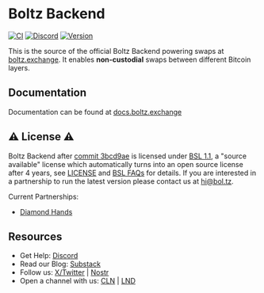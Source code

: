 # Boltz Backend

[![CI](https://github.com/BoltzExchange/boltz-backend/workflows/CI/badge.svg?branch=master)](https://github.com/BoltzExchange/boltz-backend/actions)
[![Discord](https://img.shields.io/discord/547454030801272832.svg)](https://discordapp.com/invite/QBvZGcW)
[![Version](https://img.shields.io/npm/v/boltz-backend.svg)](https://www.npmjs.com/package/boltz-backend)

This is the source of the official Boltz Backend powering swaps at [boltz.exchange](https://boltz.exchange/). It enables **non-custodial** swaps between different Bitcoin layers.

## Documentation

Documentation can be found at [docs.boltz.exchange](https://docs.boltz.exchange/)

## ⚠️ License ⚠️

Boltz Backend after [commit 3bcd9ae](https://github.com/BoltzExchange/boltz-backend/commit/3bcd9ae43db64add1bd72fe639bc38cfa727da04) is licensed under [BSL 1.1](https://mariadb.com/bsl11/), a "source available" license which automatically turns into an open source license after 4 years, see [LICENSE](LICENSE) and [BSL FAQs](https://mariadb.com/bsl-faq-mariadb/) for details. If you are interested in a partnership to run the latest version please contact us at [hi@bol.tz](mailto:hi@bol.tz).

Current Partnerships:
* [Diamond Hands](https://swap.diamondhands.technology/)

## Resources

* Get Help: [Discord](https://discord.gg/QBvZGcW)
* Read our Blog: [Substack](https://blog.boltz.exchange/)
* Follow us: [X/Twitter](https://twitter.com/Boltzhq) | [Nostr](https://snort.social/p/npub1psm37hke2pmxzdzraqe3cjmqs28dv77da74pdx8mtn5a0vegtlas9q8970)
* Open a channel with us: [CLN](https://amboss.space/node/02d96eadea3d780104449aca5c93461ce67c1564e2e1d73225fa67dd3b997a6018) | [LND](https://amboss.space/node/026165850492521f4ac8abd9bd8088123446d126f648ca35e60f88177dc149ceb2)&#x20;
